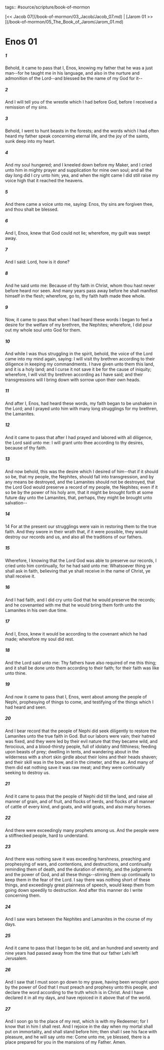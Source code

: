 tags:: #source/scripture/book-of-mormon

[<< Jacob 07[(/book-of-mormon/03_Jacob/Jacob_07.md) | [Jarom 01 >>[(/book-of-mormon/05_The_Book_of_Jarom/Jarom_01.md)

# Enos 01

##### 1

Behold, it came to pass that I, Enos, knowing my father that he was a just man--for he taught me in his language, and also in the nurture and admonition of the Lord--and blessed be the name of my God for it--

##### 2

And I will tell you of the wrestle which I had before God, before I received a remission of my sins.

##### 3

Behold, I went to hunt beasts in the forests; and the words which I had often heard my father speak concerning eternal life, and the joy of the saints, sunk deep into my heart.

##### 4

And my soul hungered; and I kneeled down before my Maker, and I cried unto him in mighty prayer and supplication for mine own soul; and all the day long did I cry unto him; yea, and when the night came I did still raise my voice high that it reached the heavens.

##### 5

And there came a voice unto me, saying: Enos, thy sins are forgiven thee, and thou shalt be blessed.

##### 6

And I, Enos, knew that God could not lie; wherefore, my guilt was swept away.

##### 7

And I said: Lord, how is it done?

##### 8

And he said unto me: Because of thy faith in Christ, whom thou hast never before heard nor seen. And many years pass away before he shall manifest himself in the flesh; wherefore, go to, thy faith hath made thee whole.

##### 9

Now, it came to pass that when I had heard these words I began to feel a desire for the welfare of my brethren, the Nephites; wherefore, I did pour out my whole soul unto God for them.

##### 10

And while I was thus struggling in the spirit, behold, the voice of the Lord came into my mind again, saying: I will visit thy brethren according to their diligence in keeping my commandments. I have given unto them this land, and it is a holy land; and I curse it not save it be for the cause of iniquity; wherefore, I will visit thy brethren according as I have said; and their transgressions will I bring down with sorrow upon their own heads.

##### 11

And after I, Enos, had heard these words, my faith began to be unshaken in the Lord; and I prayed unto him with many long strugglings for my brethren, the Lamanites.

##### 12

And it came to pass that after I had prayed and labored with all diligence, the Lord said unto me: I will grant unto thee according to thy desires, because of thy faith.

##### 13

And now behold, this was the desire which I desired of him--that if it should so be, that my people, the Nephites, should fall into transgression, and by any means be destroyed, and the Lamanites should not be destroyed, that the Lord God would preserve a record of my people, the Nephites; even if it so be by the power of his holy arm, that it might be brought forth at some future day unto the Lamanites, that, perhaps, they might be brought unto salvation--

##### 14

14 For at the present our strugglings were vain in restoring them to the true faith. And they swore in their wrath that, if it were possible, they would destroy our records and us, and also all the traditions of our fathers.

##### 15

Wherefore, I knowing that the Lord God was able to preserve our records, I cried unto him continually, for he had said unto me: Whatsoever thing ye shall ask in faith, believing that ye shall receive in the name of Christ, ye shall receive it.

##### 16

And I had faith, and I did cry unto God that he would preserve the records; and he covenanted with me that he would bring them forth unto the Lamanites in his own due time.

##### 17

And I, Enos, knew it would be according to the covenant which he had made; wherefore my soul did rest.

##### 18

And the Lord said unto me: Thy fathers have also required of me this thing; and it shall be done unto them according to their faith; for their faith was like unto thine.

##### 19

And now it came to pass that I, Enos, went about among the people of Nephi, prophesying of things to come, and testifying of the things which I had heard and seen.

##### 20

And I bear record that the people of Nephi did seek diligently to restore the Lamanites unto the true faith in God. But our labors were vain; their hatred was fixed, and they were led by their evil nature that they became wild, and ferocious, and a blood-thirsty people, full of idolatry and filthiness; feeding upon beasts of prey; dwelling in tents, and wandering about in the wilderness with a short skin girdle about their loins and their heads shaven; and their skill was in the bow, and in the cimeter, and the ax. And many of them did eat nothing save it was raw meat; and they were continually seeking to destroy us.

##### 21

And it came to pass that the people of Nephi did till the land, and raise all manner of grain, and of fruit, and flocks of herds, and flocks of all manner of cattle of every kind, and goats, and wild goats, and also many horses.

##### 22

And there were exceedingly many prophets among us. And the people were a stiffnecked people, hard to understand.

##### 23

And there was nothing save it was exceeding harshness, preaching and prophesying of wars, and contentions, and destructions, and continually reminding them of death, and the duration of eternity, and the judgments and the power of God, and all these things--stirring them up continually to keep them in the fear of the Lord. I say there was nothing short of these things, and exceedingly great plainness of speech, would keep them from going down speedily to destruction. And after this manner do I write concerning them.

##### 24

And I saw wars between the Nephites and Lamanites in the course of my days.

##### 25

And it came to pass that I began to be old, and an hundred and seventy and nine years had passed away from the time that our father Lehi left Jerusalem.

##### 26

And I saw that I must soon go down to my grave, having been wrought upon by the power of God that I must preach and prophesy unto this people, and declare the word according to the truth which is in Christ. And I have declared it in all my days, and have rejoiced in it above that of the world.

##### 27

And I soon go to the place of my rest, which is with my Redeemer; for I know that in him I shall rest. And I rejoice in the day when my mortal shall put on immortality, and shall stand before him; then shall I see his face with pleasure, and he will say unto me: Come unto me, ye blessed, there is a place prepared for you in the mansions of my Father. Amen.
